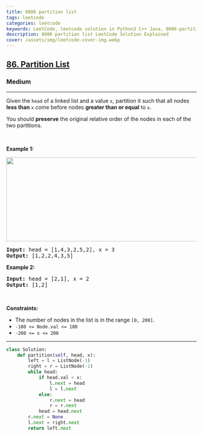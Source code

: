 ```yaml
---
title: 0086 partition list
tags: leetcode
categories: leetcode
keywords: LeetCode, leetcode solution in Python3 C++ Java, 0086-partition-list solution
description: 0086 partition list LeetCode Solution Explained
cover: /assets/img/leetcode-cover-img.webp
---
```





<h2><a href="https://leetcode.com/problems/partition-list/">86. Partition List</a></h2><h3>Medium</h3><hr><div><p>Given the <code>head</code> of a linked list and a value <code>x</code>, partition it such that all nodes <strong>less than</strong> <code>x</code> come before nodes <strong>greater than or equal</strong> to <code>x</code>.</p>

<p>You should <strong>preserve</strong> the original relative order of the nodes in each of the two partitions.</p>

<p>&nbsp;</p>
<p><strong class="example">Example 1:</strong></p>
<img alt="" src="https://assets.leetcode.com/uploads/2021/01/04/partition.jpg" style="width: 662px; height: 222px;">
<pre><strong>Input:</strong> head = [1,4,3,2,5,2], x = 3
<strong>Output:</strong> [1,2,2,4,3,5]
</pre>

<p><strong class="example">Example 2:</strong></p>

<pre><strong>Input:</strong> head = [2,1], x = 2
<strong>Output:</strong> [1,2]
</pre>

<p>&nbsp;</p>
<p><strong>Constraints:</strong></p>

<ul>
	<li>The number of nodes in the list is in the range <code>[0, 200]</code>.</li>
	<li><code>-100 &lt;= Node.val &lt;= 100</code></li>
	<li><code>-200 &lt;= x &lt;= 200</code></li>
</ul>
</div>

---




```python
class Solution:
    def partition(self, head, x):
        left = l = ListNode(-1)
        right = r = ListNode(-1)
        while head:
            if head.val < x:
                l.next = head
                l = l.next
            else:
                r.next = head
                r = r.next
            head = head.next
        r.next = None
        l.next = right.next
        return left.next
        
```
